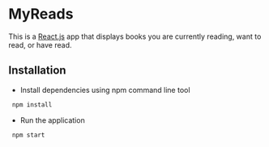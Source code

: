 # MyReads

This is a [React.js](https://reactjs.org/) app that displays books you are currently reading, want to read, or have read.

## Installation

- Install dependencies using npm command line tool
```bash
 npm install
```
- Run the application
```bash
 npm start
```